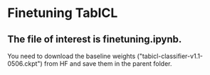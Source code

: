 # Finetuning TabICL
## The file of interest is finetuning.ipynb. 
You need to download the baseline weights ("tabicl-classifier-v1.1-0506.ckpt") from HF and save them in the parent folder. 
